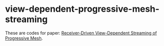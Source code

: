 # view-dependent-progressive-mesh-streaming

These are codes for paper: [Receiver-Driven View-Dependent Streaming of Progressive Mesh](https://www.comp.nus.edu.sg/~ooiwt/papers/receiver-nossdav08-final.pdf).
